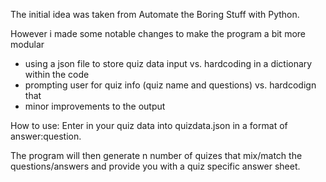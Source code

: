 The initial idea was taken from Automate the Boring Stuff with Python.

However i made some notable changes to make the program a bit more modular

- using a json file to store quiz data input vs. hardcoding in a dictionary within the code
- prompting user for quiz info (quiz name and questions) vs. hardcodign that
- minor improvements to the output



How to use:
Enter in your quiz data into quizdata.json in a format of answer:question.

The program will then generate n number of quizes that mix/match the questions/answers and provide you with a quiz specific answer sheet.
